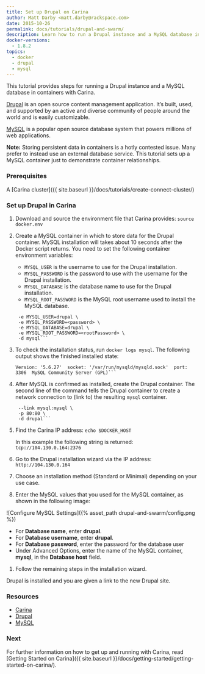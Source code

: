 ```yaml
---
title: Set up Drupal on Carina
author: Matt Darby <matt.darby@rackspace.com>
date: 2015-10-26
permalink: docs/tutorials/drupal-and-swarm/
description: Learn how to run a Drupal instance and a MySQL database in containers with Carina
docker-versions:
  - 1.8.2
topics:
  - docker
  - drupal
  - mysql
---
```


This tutorial provides steps for running a Drupal instance and a MySQL database in containers with Carina.

[Drupal](https://drupal.org) is an open source content management application. It’s built, used, and supported by an active and diverse community of people around the world and is easily customizable.

[MySQL](https://mysql.com) is a popular open source database system that powers millions of web applications.

**Note:** Storing persistent data in containers is a hotly contested issue. Many prefer to instead use an external database service. This tutorial sets up a MySQL container just to demonstrate container relationships.

### Prerequisites

A [Carina cluster]({{ site.baseurl }}/docs/tutorials/create-connect-cluster/)

### Set up Drupal in Carina

1. Download and source the environment file that Carina provides:
    `source docker.env`

1. Create a MySQL container in which to store data for the Drupal container. MySQL installation will takes about 10 seconds after the Docker script returns. You need to set the following container environment variables:
    * `MYSQL_USER` is the username to use for the Drupal installation.
    * `MYSQL_PASSWORD` is the password to use with the username for the Drupal installation.
    * `MYSQL_DATABASE` is the database name to use for the Drupal installation.
    * `MYSQL_ROOT_PASSWORD` is the MySQL root username used to install the MySQL database.
  
   ```docker run --name mysql \
    -e MYSQL_USER=drupal \
    -e MYSQL_PASSWORD=<password> \
    -e MYSQL_DATABASE=drupal \
    -e MYSQL_ROOT_PASSWORD=<rootPassword> \
    -d mysql```

1. To check the installation status, run `docker logs mysql`. The following output shows the finished installed state:

    ```2015-10-05 17:47:47 1 [Note] mysqld: ready for connections.
    Version: '5.6.27'  socket: '/var/run/mysqld/mysqld.sock'  port: 3306  MySQL Community Server (GPL)```

1. After MySQL is confirmed as installed, create the Drupal container. The second line of the command tells the Drupal container to create a network connection to (link to) the resulting `mysql` container.

   ```docker run --name drupal \
    --link mysql:mysql \
    -p 80:80 \
    -d drupal```

1. Find the Carina IP address:
    `echo $DOCKER_HOST`

    In this example the following string is returned: `tcp://104.130.0.164:2376`

1. Go to the Drupal installation wizard via the IP address: `http://104.130.0.164`
1. Choose an installation method (Standard or Minimal) depending on your use case.
1. Enter the MySQL values that you used for the MySQL container, as shown in the following image:

  ![Configure MySQL Settings]({% asset_path drupal-and-swarm/config.png %})

  * For **Database name**, enter **drupal**.
  * For **Database username**, enter **drupal**.
  * For **Database password**, enter the password for the database user
  * Under Advanced Options, enter the name of the MySQL container, **mysql**, in the **Database host** field.

1. Follow the remaining steps in the installation wizard.

Drupal is installed and you are given a link to the new Drupal site.

### Resources

* [Carina](https://app.getcarina.com)
* [Drupal](https://drupal.org)
* [MySQL](https://mysql.com)

### Next 

For further information on how to get up and running with Carina, read [Getting Started on Carina]({{ site.baseurl }}/docs/getting-started/getting-started-on-carina/).

